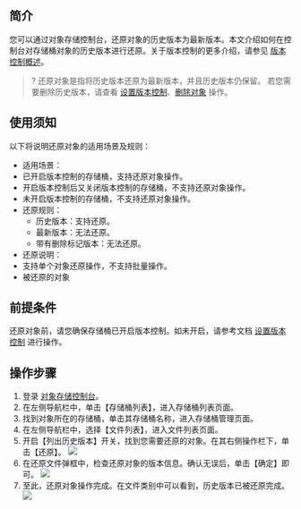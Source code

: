 ## 简介

您可以通过对象存储控制台，还原对象的历史版本为最新版本。本文介绍如何在控制台对存储桶对象的历史版本进行还原。关于版本控制的更多介绍，请参见 [版本控制概述](https://cloud.tencent.com/document/product/436/19883)。

>? 还原对象是指将历史版本还原为最新版本，并且历史版本仍保留。
> 若您需要删除历史版本，请查看 [设置版本控制](https://cloud.tencent.com/document/product/436/19881)、[删除对象](https://cloud.tencent.com/document/product/436/13323) 操作。
>

## 使用须知

以下将说明还原对象的适用场景及规则：
- 适用场景：
 - 已开启版本控制的存储桶，支持还原对象操作。
 - 开启版本控制后又关闭版本控制的存储桶，不支持还原对象操作。
 - 未开启版本控制的存储桶，不支持还原对象操作。
- 还原规则：
	- 历史版本：支持还原。
	- 最新版本：无法还原。
	- 带有删除标记版本：无法还原。
- 还原说明：
 - 支持单个对象还原操作，不支持批量操作。
 - 被还原的对象

## 前提条件

还原对象前，请您确保存储桶已开启版本控制。如未开启，请参考文档 [设置版本控制](https://cloud.tencent.com/document/product/436/19881) 进行操作。

## 操作步骤

1. 登录 [对象存储控制台](https://console.cloud.tencent.com/cos5)。
2. 在左侧导航栏中，单击【存储桶列表】，进入存储桶列表页面。
3. 找到对象所在的存储桶，单击其存储桶名称，进入存储桶管理页面。
4. 在左侧导航栏中，选择【文件列表】，进入文件列表页面。
5. 开启【列出历史版本】开关，找到您需要还原的对象。在其右侧操作栏下，单击【还原】。
![](https://main.qcloudimg.com/raw/b9daff0905452022a6e4f7b6500d930a.png)
6. 在还原文件弹框中，检查还原对象的版本信息。确认无误后，单击【确定】即可。
![](https://main.qcloudimg.com/raw/c557e71ddc62ac0acad67d32288b5810.png)
7. 至此，还原对象操作完成。在文件类别中可以看到，历史版本已被还原完成。
![](https://main.qcloudimg.com/raw/1635abadf5f7d1845139445c5c9b5ec1.png)
